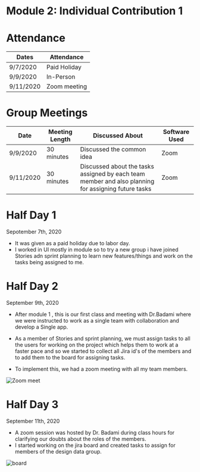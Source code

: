 
# Module 2: Individual Contribution 1
# Attendance
| Dates  |Attendance   |
|---|---|
|  9/7/2020 |Paid Holiday|
|  9/9/2020 |  In-Person |
| 9/11/2020  |  Zoom meeting |

# Group Meetings
| Date  | Meeting Length  |  Discussed About | Software Used  |
|---|---|---|---|
| 9/9/2020  |  30 minutes | Discussed the common idea |  Zoom |
| 9/11/2020  |  30 minutes | Discussed about the tasks assigned by each team member and also planning for assigning future tasks |  Zoom |

# Half Day 1
Sepotember 7th, 2020
* It was given as a paid holiday due to labor day.
* I worked in UI mostly in module so to try a new group i have joined Stories adn sprint planning to learn new features/things and work on the tasks being assigned to me.


# Half Day 2
September 9th, 2020
* After module 1 , this is our first class and meeting with Dr.Badami where we were instructed to work as a single team with collaboration and develop a Single app.
* As a member of Stories and sprint planning, we must assign tasks to all the users for working on the project which helps them to work at a faster pace and so we started to collect all Jira id's of the members and to add them to the board for assigning tasks.

* To implement this, we had a zoom meeting with all my team members.

![Zoom meet](https://github.com/annie0sc/gdp_group4/blob/master/GDP_1/tarun.png?raw=true)


# Half Day 3
September 11th, 2020
* A zoom session was hosted by Dr. Badami during class hours for clarifying our doubts about the roles of the members. 
* I started working on the jira board and created  tasks to assign for members of the design data group.



![board](https://github.com/annie0sc/gdp_group4/blob/master/GDP_1/Screenshot%20(194).png?raw=true)